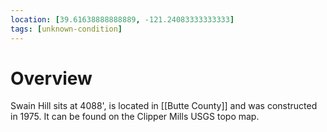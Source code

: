 ```yaml
---
location: [39.61638888888889, -121.24083333333333]
tags: [unknown-condition]
---
```


# Overview

Swain Hill sits at 4088', is located in [[Butte County]] and was constructed in 1975. It can be found on the Clipper Mills USGS topo map.

